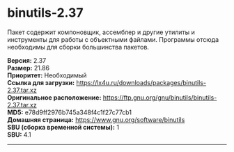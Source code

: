 # binutils-2.37

Пакет содержит компоновщик, ассемблер и другие утилиты и инструменты для работы с объектными файлами. Программы отсюда необходимы для сборки большинства пакетов.

**Версия:** 2.37
<br />
**Размер:** 21.86
<br />
**Приоритет:** Необходимый
<br />
**Ссылка для загрузки:** https://lx4u.ru/downloads/packages/binutils-2.37.tar.xz
<br />
**Оригинальное расположение:** https://ftp.gnu.org/gnu/binutils/binutils-2.37.tar.xz
<br />
**MD5:** e78d9ff2976b745a348f4c1f27c77cb1
<br />
**Домашняя страница:** https://www.gnu.org/software/binutils
        <br />**SBU (сборка временной системы):** 1
<br />
**SBU:** 4.1

***
            